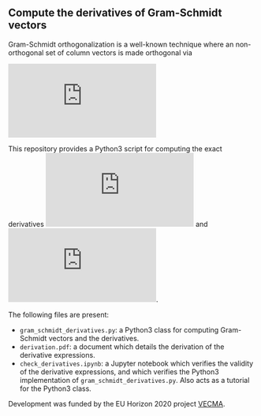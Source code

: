 ## Compute the derivatives of Gram-Schmidt vectors

Gram-Schmidt orthogonalization is a well-known technique where an non-orthogonal set of column vectors is made orthogonal via

![equation](https://latex.codecogs.com/svg.latex?%5Cbegin%7Balign*%7D%20%7B%5Cbf%20w%7D_i%20%3D%20%7B%5Cbf%20q%7D_i%20-%20%5Csum_%7Bj%3D1%7D%5E%7Bi-1%7D%5Cleft%28%5Cfrac%7B%7B%5Cbf%20w%7D_j%5ET%7B%5Cbf%20q%7D_i%7D%7B%7B%5Cbf%20w%7D_j%5ET%7B%5Cbf%20w%7D_j%7D%5Cright%29%7B%5Cbf%20w%7D_j%2C%20%5Cquad%20i%20%3D%201%2C%5Ccdots%2C%20d.%20%5Cend%7Balign*%7D)

This repository provides a Python3 script for computing the exact derivatives ![equation](https://latex.codecogs.com/svg.latex?%5Cinline%20%5Cpartial%7B%5Cbf%20w%7D_i/%5Cpartial%7B%5Cbf%20q%7D_k)  and  ![equation](https://latex.codecogs.com/svg.latex?%5Cinline%20%5Cpartial%28%7B%5Cbf%20w%7D_i/%5CVert%7B%5Cbf%20w%7D_i%5CrVert_2%29/%5Cpartial%7B%5Cbf%20q%7D_k).

The following files are present:

* `gram_schmidt_derivatives.py`: a Python3 class for computing Gram-Schmidt vectors and the derivatives.
* `derivation.pdf`: a document which details the derivation of the derivative expressions.
* `check_derivatives.ipynb`: a Jupyter notebook which verifies the validity of the derivative expressions, and which verifies the Python3 implementation of `gram_schmidt_derivatives.py`. Also acts as a tutorial for the Python3 class.

Development was funded by the EU Horizon 2020 project [VECMA](http://www.vecma.eu/).
